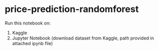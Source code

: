 # price-prediction-randomforest
Run this notebook on:
1. Kaggle
2. Jupyter Notebook (download dataset from Kaggle, path provided in attached ipynb file)
